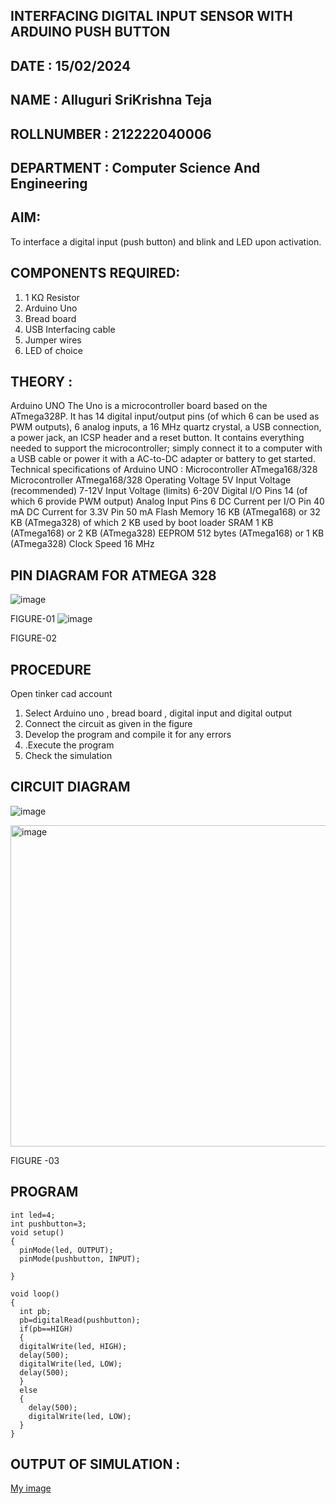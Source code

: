 ## INTERFACING DIGITAL INPUT SENSOR WITH ARDUINO PUSH BUTTON
## DATE : 15/02/2024
## NAME : Alluguri SriKrishna Teja																			             
## ROLLNUMBER : 212222040006
## DEPARTMENT : Computer Science And Engineering


## AIM:
To interface a digital input (push button) and blink and LED upon activation.
## COMPONENTS REQUIRED:
1.	1 KΩ Resistor 
2.	Arduino Uno 
3.	Bread board 
4.	USB Interfacing cable 
5.	Jumper wires 
6.	LED of choice 
## THEORY :
Arduino UNO
 	  The Uno is a microcontroller board based on the ATmega328P. It has 14 digital input/output pins (of which 6 can be used as PWM outputs), 6 analog inputs, a 16 MHz quartz crystal, a USB connection, a power jack, an ICSP header and a reset button. It contains everything needed to support the microcontroller; simply connect it to a computer with a USB cable or power it with a AC-to-DC adapter or battery to get started.
	Technical specifications of Arduino UNO :
Microcontroller	ATmega168/328
Microcontroller	ATmega168/328
Operating Voltage	5V
Input Voltage (recommended)	7-12V
Input Voltage (limits)	6-20V
Digital I/O Pins	14 (of which 6 provide PWM output)
Analog Input Pins	6
DC Current per I/O Pin	40 mA
DC Current for 3.3V Pin	50 mA
Flash Memory	16 KB (ATmega168) or 32 KB (ATmega328) of which 2 KB used by boot loader
SRAM	1 KB (ATmega168) or 2 KB (ATmega328)
EEPROM	512 bytes (ATmega168) or 1 KB (ATmega328)
Clock Speed	16 MHz
## PIN DIAGRAM FOR ATMEGA 328
 
![image](https://user-images.githubusercontent.com/36288975/163530394-115baee4-7ed1-49fe-9cce-d7b625e11e85.png)

FIGURE-01
![image](https://user-images.githubusercontent.com/36288975/163530431-4d390e98-0942-42d8-95b8-f57d348e6ad8.png)

FIGURE-02
## PROCEDURE 
 Open tinker cad account 
1.	Select Arduino uno , bread board , digital input and digital output 
2.	Connect the circuit as given in the figure 
3.	Develop the program and compile it for any errors 
4.	 .Execute the program 
5.	Check the simulation 



## CIRCUIT DIAGRAM 


![image](https://user-images.githubusercontent.com/36288975/163530437-87a0afbd-b3c9-44ad-b907-5de63486fb9d.png)


<img width="514" alt="image" src="https://github.com/AlluguriSrikrishnateja/-INTERFACING-DIGITAL-INPUT-SENSOR-WITH-ARDUINO-PUSH-BUTTON-/assets/118343892/7d2536eb-d331-415e-9849-877056e69103">




FIGURE -03




## PROGRAM 
```
int led=4;
int pushbutton=3;
void setup()
{
  pinMode(led, OUTPUT);
  pinMode(pushbutton, INPUT);
  
}

void loop()
{
  int pb;
  pb=digitalRead(pushbutton);
  if(pb==HIGH)
  {
  digitalWrite(led, HIGH);
  delay(500);
  digitalWrite(led, LOW);
  delay(500);
  }
  else
  {
    delay(500);
    digitalWrite(led, LOW);
  }
}
```
 









 
 
 



## OUTPUT OF SIMULATION :

[My image](username.github.com/repository/img/image.jpg)

